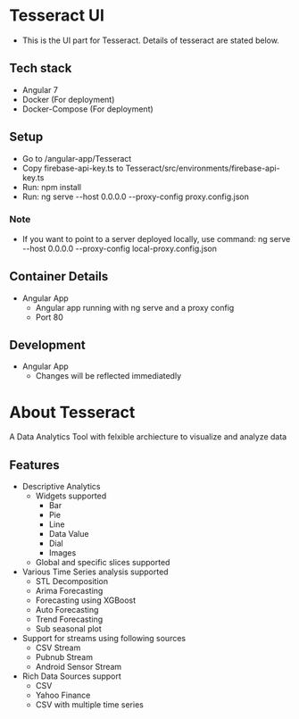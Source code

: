# Tesseract UI
* This is the UI part for Tesseract. Details of tesseract are stated below.

## Tech stack
* Angular 7
* Docker (For deployment)
* Docker-Compose (For deployment)

## Setup
* Go to /angular-app/Tesseract
* Copy firebase-api-key.ts to Tesseract/src/environments/firebase-api-key.ts
* Run: npm install 
* Run: ng serve --host 0.0.0.0 --proxy-config proxy.config.json

### Note
* If you want to point to a server deployed locally, use command: ng serve --host 0.0.0.0 --proxy-config local-proxy.config.json

## Container Details
* Angular App
  * Angular app running with ng serve and a proxy config
  * Port 80

## Development
* Angular App
  * Changes will be reflected immediatedly

# About Tesseract
A Data Analytics Tool with felxible archiecture to visualize and analyze data

## Features
* Descriptive Analytics
  * Widgets supported
     * Bar
     * Pie
     * Line
     * Data Value
     * Dial
     * Images
  * Global and specific slices supported
* Various Time Series analysis supported
  * STL Decomposition
  * Arima Forecasting
  * Forecasting using XGBoost
  * Auto Forecasting
  * Trend Forecasting
  * Sub seasonal plot
* Support for streams using following sources
  * CSV Stream
  * Pubnub Stream
  * Android Sensor Stream
* Rich Data Sources support
  * CSV
  * Yahoo Finance
  * CSV with multiple time series